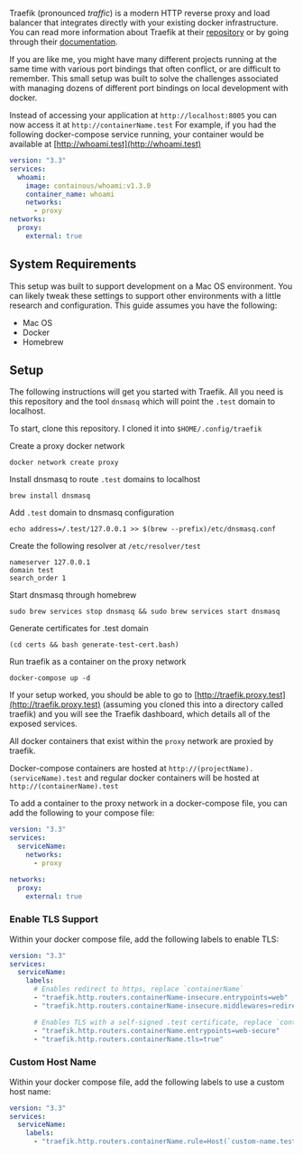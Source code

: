 Traefik (pronounced _traffic_) is a modern HTTP reverse proxy and load balancer that integrates directly with your existing docker infrastructure. You can read more information about Traefik at their [repository](https://github.com/containous/traefik) or by going through their [documentation](https://traefik.io/).

If you are like me, you might have many different projects running at the same time with various port bindings that often conflict, or are difficult to remember. This small setup was built to solve the challenges associated with managing dozens of different port bindings on local development with docker.

Instead of accessing your application at `http://localhost:8005` you can now access it at `http://containerName.test` For example, if you had the following docker-compose service running, your container would be available at [http://whoami.test](http://whoami.test)

``` yaml
version: "3.3"
services:
  whoami:
    image: containous/whoami:v1.3.0
    container_name: whoami
    networks:
      - proxy
networks:
  proxy:
    external: true
```

## System Requirements
This setup was built to support development on a Mac OS environment. You can likely tweak these settings to support other environments with a little research and configuration. This guide assumes you have the following:
- Mac OS
- Docker
- Homebrew

## Setup
The following instructions will get you started with Traefik. All you need is this repository and the tool `dnsmasq` which will point the `.test` domain to localhost.

To start, clone this repository. I cloned it into `$HOME/.config/traefik`

Create a proxy docker network
``` shell
docker network create proxy
```

Install dnsmasq to route `.test` domains to localhost
``` shell
brew install dnsmasq
```

Add `.test` domain to dnsmasq configuration
``` shell
echo address=/.test/127.0.0.1 >> $(brew --prefix)/etc/dnsmasq.conf
```

Create the following resolver at `/etc/resolver/test`
```
nameserver 127.0.0.1
domain test
search_order 1
```

Start dnsmasq through homebrew
``` shell
sudo brew services stop dnsmasq && sudo brew services start dnsmasq
```

Generate certificates for .test domain
``` shell
(cd certs && bash generate-test-cert.bash)
```

Run traefik as a container on the proxy network
``` shell
docker-compose up -d
```

If your setup worked, you should be able to go to [http://traefik.proxy.test](http://traefik.proxy.test) (assuming you cloned this into a directory called traefik) and you will see the Traefik dashboard, which details all of the exposed services.

All docker containers that exist within the `proxy` network are proxied by traefik.

Docker-compose containers are hosted at `http://(projectName).(serviceName).test` and regular docker containers will be hosted at `http://(containerName).test`

To add a container to the proxy network in a docker-compose file, you can add the following to your compose file:
``` yaml
version: "3.3"
services:
  serviceName:
    networks:
      - proxy

networks:
  proxy:
    external: true
```

### Enable TLS Support
Within your docker compose file, add the following labels to enable TLS:
``` yaml
version: "3.3"
services:
  serviceName:
    labels:
      # Enables redirect to https, replace `containerName`
      - "traefik.http.routers.containerName-insecure.entrypoints=web"
      - "traefik.http.routers.containerName-insecure.middlewares=redirect-to-https"

      # Enables TLS with a self-signed .test certificate, replace `containerName`
      - "traefik.http.routers.containerName.entrypoints=web-secure"
      - "traefik.http.routers.containerName.tls=true"
```

### Custom Host Name
Within your docker compose file, add the following labels to use a custom host name:
``` yaml
version: "3.3"
services:
  serviceName:
    labels:
      - "traefik.http.routers.containerName.rule=Host(`custom-name.test`)"
```